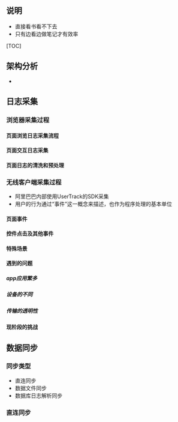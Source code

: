 ## 说明

- 直接看书看不下去
- 只有边看边做笔记才有效率

[TOC]



## 架构分析

- 



## 日志采集

### 浏览器采集过程



#### 页面浏览日志采集流程



#### 页面交互日志采集



#### 页面日志的清洗和预处理



### 无线客户端采集过程

- 阿里巴巴内部使用UserTrack的SDK采集
- 用户的行为通过“事件”这一概念来描述，也作为程序处理的基本单位

#### 页面事件

#### 控件点击及其他事件

#### 特殊场景

#### 遇到的问题

##### app应用繁多

##### 设备的不同

##### 传输的透明性

#### 现阶段的挑战

## 数据同步

### 同步类型

- 直连同步
- 数据文件同步
- 数据库日志解析同步

### 直连同步

